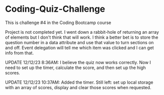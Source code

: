 # Coding-Quiz-Challenge
This is challenge #4 in the Coding Bootcamp course

Project is not completed yet. I went down a rabbit-hole of returning an array of elements but I don't think that will work. I think a better bet is to store the question number in a data attribute and use that value to turn sections on and off. Event delegation will tell me which item was clicked and I can get info from that.

UPDATE 12/12/23 8:36AM: I believe the quiz now works correctly. Now I need to set up the timer, calculate the score, and then set up the high scores.

UPDATE 12/12/23 10:37AM: Added the timer. Still left: set up local storage with an array of scores, display and clear those scores when requested.
